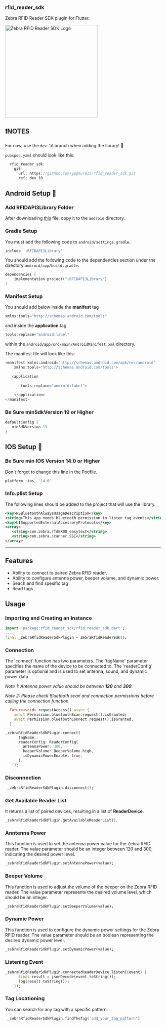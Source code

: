 ### rfid_reader_sdk

Zebra RFID Reader SDK plugin for Flutter.

<img src="https://github.com/yagmure15/rfid_reader_sdk/raw/main/site/zebra_rfd8500.png" alt="Zebra RFID Reader SDK Logo" width="300">

## ❗NOTES
For now, use the `dev_10` branch when adding the library! 👀

`pubspec.yaml` should look like this:

```dart
  rfid_reader_sdk:
    git:
      url: https://github.com/yagmure15/rfid_reader_sdk.git
      ref: dev_10
```





## Android Setup 🔧 

### Add RFIDAPI3Library Folder

After downloading [this](https://github.com/yagmure15/rfidapi3library/tree/main) file, copy it to the `android` directory.

### Gradle Setup

You must add the following code to `android/settings.gradle`.
```dart
include ':RFIDAPI3Library'
```

You should add the following code to the dependencies section under the directory `android/app/build.gradle`.
```dart
dependencies {
    implementation project(":RFIDAPI3Library")
}
```

### Manifest Setup
You should add below inside the **manifest** tag
```dart
xmlns:tools="http://schemas.android.com/tools"
```

and  inside the **application** tag 
 ```dart
 tools:replace="android:label"
```
within the `android/app/src/main/AndroidManifest.xml` directory.

The manifest file will look like this:
```dart
<manifest xmlns:android="http://schemas.android.com/apk/res/android"
    xmlns:tools="http://schemas.android.com/tools">
    ...
   <application
       ...
       tools:replace="android:label">
       ...
    </application>
</manifest>
```
### Be Sure minSdkVersion 19 or Higher
```dart
defaultConfig {
   minSdkVersion 19
}    
```
## IOS Setup 🔧 
### Be Sure min IOS Version 14.0 or Higher

Don't forget to change this line in the Podfile.
```dart
platform :ios, '14.0'
```
### Info.plist Setup
The following lines should be added to the project that will use the library.

```xml
<key>NSBluetoothAlwaysUsageDescription</key>
<string>This app needs bluetooth permission to listen tag events</string>
<key>UISupportedExternalAccessoryProtocols</key>
<array>
   <string>com.zebra.rfd8X00_easytext</string>
   <string>com.zebra.scanner.SSI</string>
</array>
```


------------------------------------------------------------------------------------------------


## Features
- Ability to connect to paired Zebra RFID reader.
- Ability to configure antenna power, beeper volume, and dynamic power.
- Seach and find spesific tag
- Read tags

## Usage

### Importing and Creating an Instance
```dart
import 'package:rfid_reader_sdk/rfid_reader_sdk.dart';
...
final _zebraRfidReaderSdkPlugin = ZebraRfidReaderSdk();
```

### Connection
The 'connect' function has two parameters. The 'tagName' parameter specifies the name of the device to be connected to. The 'readerConfig' parameter is optional and is used to set antenna, sound, and dynamic power data.

*Note 1: Antenna power value should be between **120** and **300**.*

*Note 2: Please check Bluetooth scan and connection permissions before calling the connection function.*


```dart
  Future<void> requestAccess() async {
    await Permission.bluetoothScan.request().isGranted;
    await Permission.bluetoothConnect.request().isGranted;
  }
```

```dart
_zebraRfidReaderSdkPlugin.connect(
      tagName,
      readerConfig: ReaderConfig(
        antennaPower: 300,
        beeperVolume: BeeperVolume.high,
        isDynamicPowerEnable: true,
      ),
    );
```
### Disconnection
```dart
 _zebraRfidReaderSdkPlugin.disconnect();
```
### Get Available Reader List 
It returns a list of paired devices, resulting in a list of **ReaderDevice**.
```dart
_zebraRfidReaderSdkPlugin.getAvailableReaderList();
```

### Anntenna Power
This function is used to set the antenna power value for the Zebra RFID reader. The value parameter should be an integer between 120 and 300, indicating the desired power level.
```dart
_zebraRfidReaderSdkPlugin.setAntennaPower(value);
```

### Beeper Volume
This function is used to adjust the volume of the beeper on the Zebra RFID reader. The value parameter represents the desired volume level, which should be an integer.
```dart
_zebraRfidReaderSdkPlugin.setBeeperVolume(value);
```

### Dynamic Power
This function is used to configure the dynamic power settings for the Zebra RFID reader. The value parameter should be an boolean representing the desired dynamic power level.
```dart
_zebraRfidReaderSdkPlugin.setDynamicPower(value);
```

### Listening Event
```dart
_zebraRfidReaderSdkPlugin.connectedReaderDevice.listen((event) {
      final result = jsonDecode(event.toString());
      log(result.toString());
    });
```

### Tag Locationing
You can search for any tag with a specific pattern.
```dart
 _zebraRfidReaderSdkPlugin.findTheTag('add_your_tag_pattern')
```



